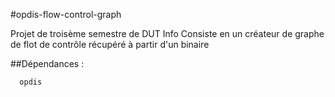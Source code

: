 #opdis-flow-control-graph

Projet de troisème semestre de DUT Info
Consiste en un créateur de graphe de flot de contrôle récupéré à partir d'un binaire

##Dépendances :
```
  opdis
```
